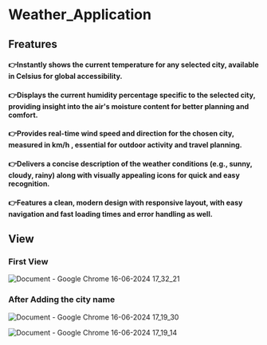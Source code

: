 # Weather_Application
## Freatures
#### 👉Instantly shows the current temperature for any selected city, available in Celsius for global accessibility.

#### 👉Displays the current humidity percentage specific to the selected city, providing insight into the air's moisture content for better planning and comfort.

#### 👉Provides real-time wind speed and direction for the chosen city, measured in km/h , essential for outdoor activity and travel planning.

#### 👉Delivers a concise description of the weather conditions (e.g., sunny, cloudy, rainy) along with visually appealing icons for quick and easy recognition.

#### 👉Features a clean, modern design with responsive layout, with easy navigation and fast loading times and error handling as well.

 ## View
 ### First View
 ![Document - Google Chrome 16-06-2024 17_32_21](https://github.com/Aditya206Singh/ToDo_Application/assets/114514314/ea12b7af-38c9-4b6e-840e-9ab295eabdda)

### After Adding the city name

![Document - Google Chrome 16-06-2024 17_19_30](https://github.com/Aditya206Singh/ToDo_Application/assets/114514314/1bdd7b3e-e009-4add-9e9e-c37839f78069)


![Document - Google Chrome 16-06-2024 17_19_14](https://github.com/Aditya206Singh/ToDo_Application/assets/114514314/275fd282-5896-474c-9f54-38757ec2cb5d)
